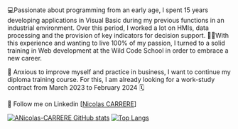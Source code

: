 💻Passionate about programming from an early age, I spent 15 years developing applications in Visual Basic during my previous functions in an industrial environment.
Over this period, I worked a lot on HMIs, data processing and the provision of key indicators for decision support.
👨‍🎓With this experience and wanting to live 100% of my passion, I turned to a solid training in Web development at the Wild Code School in order to embrace a new career.
 
🚀 Anxious to improve myself and practice in business, I want to continue my diploma training course. For this, I am already looking for a work-study contract from March 2023 to February 2024 🗓️

📎 Follow me on Linkedin  [[Nicolas CARRERE](www.linkedin.com/in/nicolas-carrère-85855210b)]

[![ANicolas-CARRERE GitHub stats](https://github-readme-stats.vercel.app/api?username=Nicolas-CARRERE&show_icons=true&theme=transparent)](https://github.com/Nicolas-CARRERE/github-readme-stats)
[![Top Langs](https://github-readme-stats.vercel.app/api/top-langs/?username=Nicolas-CARRERE&show_icons=true&theme=transparent&layout=compact)](https://github.com/Nicolas-CARRERE/github-readme-stats)




